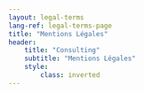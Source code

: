 ```yaml
---
layout: legal-terms
lang-ref: legal-terms-page
title: "Mentions Légales"
header:
    title: "Consulting"
    subtitle: "Mentions Légales"
    style:
        class: inverted
---
```

